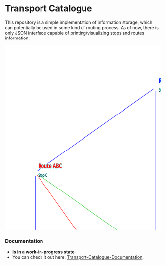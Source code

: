 # Transport Catalogue

This repository is a simple implementation of information storage, which can potentially be used in some kind of routing process.
As of now, there is only JSON interface capable of printing/visualizing stops and routes information:

<img src="https://raw.githubusercontent.com/jys1670/cpp-transport-catalogue/main/docs/examples/example_map.svg" width="650" height="600" alt="example-map">

### Documentation
- **Is in a work-in-progress state**
- You can check it out here: [Transport-Catalogue-Documentation](https://jys1670.github.io/cpp-transport-catalogue/html/index.html).
